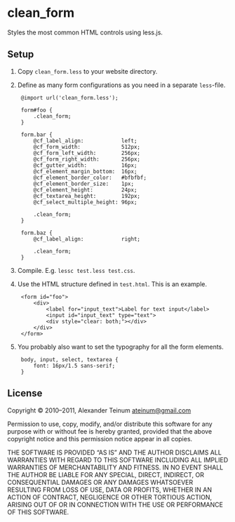 # clean_form

Styles the most common HTML controls using less.js.

## Setup

1. Copy `clean_form.less` to your website directory.

2. Define as many form configurations as you need in a separate `less`-file.

        @import url('clean_form.less');

        form#foo {
            .clean_form;
        }

        form.bar {
            @cf_label_align:            left;
            @cf_form_width:             512px;
            @cf_form_left_width:        256px;
            @cf_form_right_width:       256px;
            @cf_gutter_width:           16px;
            @cf_element_margin_bottom:  16px;
            @cf_element_border_color:   #bfbfbf;
            @cf_element_border_size:    1px;
            @cf_element_height:         24px;
            @cf_textarea_height:        192px;
            @cf_select_multiple_height: 96px;

            .clean_form;
        }

        form.baz {
            @cf_label_align:            right;

            .clean_form;
        }

3. Compile. E.g. `lessc test.less test.css`.

4. Use the HTML structure defined in `test.html`. This is an example.

        <form id="foo">
            <div>
                <label for="input_text">Label for text input</label>
                <input id="input_text" type="text">
                <div style="clear: both;"></div>
            </div>
        </form>

5. You probably also want to set the typography for all the form elements.

        body, input, select, textarea {
            font: 16px/1.5 sans-serif;
        }

## License

Copyright © 2010–2011, Alexander Teinum <ateinum@gmail.com>

Permission to use, copy, modify, and/or distribute this software for any
purpose with or without fee is hereby granted, provided that the above
copyright notice and this permission notice appear in all copies.

THE SOFTWARE IS PROVIDED “AS IS” AND THE AUTHOR DISCLAIMS ALL WARRANTIES WITH
REGARD TO THIS SOFTWARE INCLUDING ALL IMPLIED WARRANTIES OF MERCHANTABILITY AND
FITNESS. IN NO EVENT SHALL THE AUTHOR BE LIABLE FOR ANY SPECIAL, DIRECT,
INDIRECT, OR CONSEQUENTIAL DAMAGES OR ANY DAMAGES WHATSOEVER RESULTING FROM LOSS
OF USE, DATA OR PROFITS, WHETHER IN AN ACTION OF CONTRACT, NEGLIGENCE OR OTHER
TORTIOUS ACTION, ARISING OUT OF OR IN CONNECTION WITH THE USE OR PERFORMANCE OF
THIS SOFTWARE.
